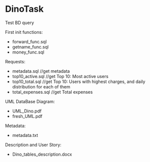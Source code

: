 # DinoTask
Test BD query

First init functions: 

 - forward_func.sql
 - getname_func.sql
 - money_func.sql

Requests:

 - metadata.sql //get metadata
 - top10_active.sql //get Top 10: Most active users
 - top10_total.sql //get Top 10: Users with highest charges, and daily distribution for each of them
 - total_expenses.sql //get Total expenses

UML DataBase Diagram: 
 
 - UML_Dino.pdf
 - fresh_UML.pdf

Metadata:
 
 - metadata.txt

Description and User Story:

 - Dino_tables_description.docx
